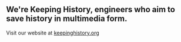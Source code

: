 ## We're Keeping History, engineers who aim to save history in multimedia form.

Visit our website at [keepinghistory.org](https://keepinghistory.org)
